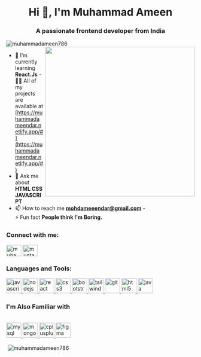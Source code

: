 <h1 align="center">Hi 👋, I'm Muhammad Ameen</h1>
<h3 align="center">A passionate frontend developer from India</h3>

<p align="left">
  <img
    src="https://komarev.com/ghpvc/?username=muhammadameen786&label=Profile%20views&color=0e75b6&style=flat"
    alt="muhammadameen786"
  />
  <img src="https://tse1.mm.bing.net/th?id=OIP.IHy04Pnq1U2Li4K-E6LJIQHaE7&pid=Api&P=0" align="right" width=400>
</p>

- 🌱 I’m currently learning **React.Js** - 👨‍💻 All of my projects are available
at
[https://muhammadameendar.netlify.app/#](https://muhammadameendar.netlify.app/#)
- 💬 Ask me about **HTML CSS JAVASCRIPT**  <br>
- 📫 How to reach me
**mohdameeendar@gmail.com** - <br>
⚡ Fun fact **People think I'm Boring.**

<h3 align="left">Connect with me:</h3>
<p align="left">
  <a href="https://linkedin.com/in/muhammad ameen" target="blank"
    ><img
      align="center"
      src="https://static.cdnlogo.com/logos/l/78/linkedin-icon.svg"
      alt="muhammad ameen"
      height="30"
      width="40"
  /></a>
  <a href="https://instagram.com/muntazir ameen" target="blank"
    ><img
      align="center"
      src="https://static.cdnlogo.com/logos/i/92/instagram.svg"
      alt="muntazir ameen"
      height="30"
      width="40"
  /></a>
</p>

<h3 align="left">Languages and Tools:</h3>
<p align="left">
    <a
    href="https://developer.mozilla.org/en-US/docs/Web/JavaScript"
    target="_blank"
    rel="noreferrer"
  >
    <img
      src="https://static.cdnlogo.com/logos/j/33/javascript.svg"
      alt="javascript"
      width="40"
      height="40"
    />
  </a>
 
  <a href="https://nodejs.org" target="_blank" rel="noreferrer">
    <img
      src="https://static.cdnlogo.com/logos/n/79/node-js.svg"
      alt="nodejs"
      width="40"
      height="40"
    />
  </a>
  <a href="https://reactjs.org/" target="_blank" rel="noreferrer">
    <img
      src="https://static.cdnlogo.com/logos/r/63/react.svg"
      alt="react"
      width="40"
      height="40"
    />
  </a>

 
  <a href="https://www.w3schools.com/css/" target="_blank" rel="noreferrer">
    <img
      src="https://static.cdnlogo.com/logos/c/18/css.svg"
      alt="css3"
      width="40"
      height="40"
    />
  </a>

  <a href="https://getbootstrap.com" target="_blank" rel="noreferrer">
    <img
      src="https://static.cdnlogo.com/logos/b/74/bootstrap-5.svg"
      alt="bootstrap"
      width="40"
      height="40"
    />
  </a>
  <a href="https://tailwindcss.com/" target="_blank" rel="noreferrer">
    <img
      src="https://www.vectorlogo.zone/logos/tailwindcss/tailwindcss-icon.svg"
      alt="tailwind"
      width="40"
      height="40"
    />
  </a>

  <a href="https://git-scm.com/" target="_blank" rel="noreferrer">
    <img
      src="https://www.vectorlogo.zone/logos/git-scm/git-scm-icon.svg"
      alt="git"
      width="40"
      height="40"
    />
  </a>
  <a href="https://www.w3.org/html/" target="_blank" rel="noreferrer">
    <img
      src="https://static.cdnlogo.com/logos/h/90/html-5.svg"
      alt="html5"
      width="40"
      height="40"
    />
  </a>
  <a href="https://www.java.com" target="_blank" rel="noreferrer">
    <img
      src="https://static.cdnlogo.com/logos/j/8/java.svg"
      alt="java"
      width="40"
      height="40"
    />
  </a>

  <h3>I'm Also Familiar with</h3>
  <br>

  <a href="https://www.mysql.com/" target="_blank" rel="noreferrer">
    <img
      src="https://static.cdnlogo.com/logos/m/10/mysql.svg"
      alt="mysql"
      width="40"
      height="40"
    />
  </a>
 
 
  <a href="https://www.mongodb.com/" target="_blank" rel="noreferrer">
    <img
      src="https://static.cdnlogo.com/logos/m/25/mongodb.svg"
      alt="mongodb"
      width="40"
      height="40"
    />
  </a>

  <a href="https://www.w3schools.com/cpp/" target="_blank" rel="noreferrer">
    <img
      src="https://static.cdnlogo.com/logos/c/1/c-plus-plus.svg"
      alt="cplusplus"
      width="40"
      height="40"
    />
  </a>
  <a href="https://www.figma.com/" target="_blank" rel="noreferrer">
    <img
      src="https://www.vectorlogo.zone/logos/figma/figma-icon.svg"
      alt="figma"
      width="40"
      height="40"
    />
  </a>
</p>

<p>
  &nbsp;<img
    align="center"
    src="https://github-readme-stats.vercel.app/api?username=muhammadameen786&show_icons=true&locale=en"
    alt="muhammadameen786"
  />
</p>

